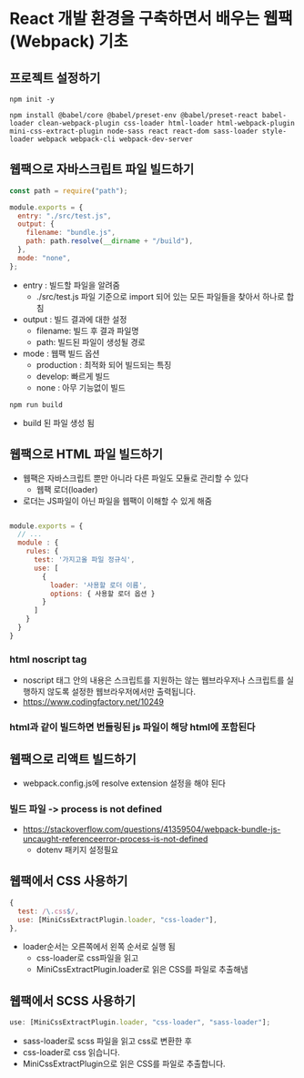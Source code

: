 # React 개발 환경을 구축하면서 배우는 웹팩(Webpack) 기초

## 프로젝트 설정하기

```
npm init -y

npm install @babel/core @babel/preset-env @babel/preset-react babel-loader clean-webpack-plugin css-loader html-loader html-webpack-plugin mini-css-extract-plugin node-sass react react-dom sass-loader style-loader webpack webpack-cli webpack-dev-server
```

## 웹팩으로 자바스크립트 파일 빌드하기

```js
const path = require("path");

module.exports = {
  entry: "./src/test.js",
  output: {
    filename: "bundle.js",
    path: path.resolve(__dirname + "/build"),
  },
  mode: "none",
};
```

- entry : 빌드할 파일을 알려줌
  - ./src/test.js 파일 기준으로 import 되어 있는 모든 파일들을 찾아서 하나로 합침
- output : 빌드 결과에 대한 설정
  - filename: 빌드 후 결과 파일명
  - path: 빌드된 파일이 생성될 경로
- mode : 웹팩 빌드 옵션
  - production : 최적화 되어 빌드되는 특징
  - develop: 빠르게 빌드
  - none : 아무 기능없이 빌드

```
npm run build
```

- build 된 파일 생성 됨

## 웹팩으로 HTML 파일 빌드하기

- 웹팩은 자바스크립트 뿐만 아니라 다른 파일도 모듈로 관리할 수 있다
  - 웹팩 로더(loader)
- 로더는 JS파일이 아닌 파일을 웹팩이 이해할 수 있게 해줌

```js

module.exports = {
  // ...
  module : {
    rules: {
      test: '가지고올 파일 정규식',
      use: [
        {
          loader: '사용할 로더 이름',
          options: { 사용할 로더 옵션 }
        }
      ]
    }
  }
}
```

### html noscript tag

- noscript 태그 안의 내용은 스크립트를 지원하는 않는 웹브라우저나 스크립트를 실행하지 않도록 설정한 웹브라우저에서만 출력됩니다.
- https://www.codingfactory.net/10249

### html과 같이 빌드하면 번들링된 js 파일이 해당 html에 포함된다

## 웹팩으로 리액트 빌드하기

- webpack.config.js에 resolve extension 설정을 해야 된다

### 빌드 파일 -> process is not defined

- https://stackoverflow.com/questions/41359504/webpack-bundle-js-uncaught-referenceerror-process-is-not-defined
  - dotenv 패키지 설정필요

## 웹팩에서 CSS 사용하기

```js
{
  test: /\.css$/,
  use: [MiniCssExtractPlugin.loader, "css-loader"],
},
```

- loader순서는 오른쪽에서 왼쪽 순서로 실행 됨
  - css-loader로 css파일을 읽고
  - MiniCssExtractPlugin.loader로 읽은 CSS를 파일로 추출해냄

## 웹팩에서 SCSS 사용하기

```js
use: [MiniCssExtractPlugin.loader, "css-loader", "sass-loader"];
```

- sass-loader로 scss 파일을 읽고 css로 변환한 후
- css-loader로 css 읽습니다.
- MiniCssExtractPlugin으로 읽은 CSS를 파일로 추출합니다.
